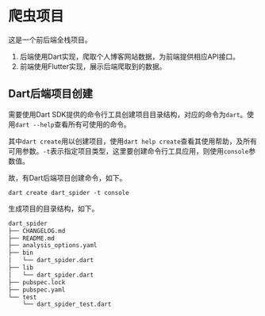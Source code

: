 # 爬虫项目

这是一个前后端全栈项目。

1. 后端使用Dart实现，爬取个人博客网站数据，为前端提供相应API接口。
2. 前端使用Flutter实现，展示后端爬取到的数据。

## Dart后端项目创建

需要使用Dart SDK提供的命令行工具创建项目目录结构，对应的命令为`dart`。使用`dart --help`查看所有可使用的命令。

其中`dart create`用以创建项目，使用`dart help create`查看其使用帮助，及所有可用参数。`-t`表示指定项目类型，这里要创建命令行工具应用，则使用`console`参数值。

故，有Dart后端项目创建命令，如下。

```shell
dart create dart_spider -t console
```

生成项目的目录结构，如下。

```markdown
dart_spider
├── CHANGELOG.md
├── README.md
├── analysis_options.yaml
├── bin
│   └── dart_spider.dart
├── lib
│   └── dart_spider.dart
├── pubspec.lock
├── pubspec.yaml
└── test
    └── dart_spider_test.dart
```


